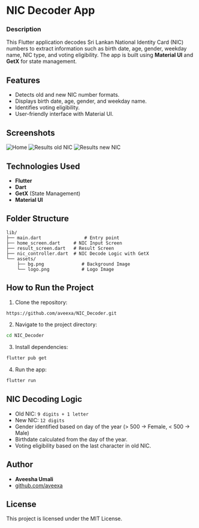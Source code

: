 # NIC Decoder App

### Description
This Flutter application decodes Sri Lankan National Identity Card (NIC) numbers to extract information such as birth date, age, gender, weekday name, NIC type, and voting eligibility. The app is built using **Material UI** and **GetX** for state management.

## Features
- Detects old and new NIC number formats.
- Displays birth date, age, gender, and weekday name.
- Identifies voting eligibility.
- User-friendly interface with Material UI.

## Screenshots
![Home](https://github.com/user-attachments/assets/59ac606a-6080-4c15-b746-6b53278991fe)
![Results old NIC](https://github.com/user-attachments/assets/6dc2e3bf-908a-4c12-9ba2-9a72bd2c58a3)
![Results new NIC](https://github.com/user-attachments/assets/8ae5ce15-b82f-4b89-ab1b-34d0e4936ac0)


## Technologies Used
- **Flutter**
- **Dart**
- **GetX** (State Management)
- **Material UI**

## Folder Structure
```plaintext
lib/
├── main.dart                # Entry point
├── home_screen.dart     # NIC Input Screen
├── result_screen.dart   # Result Screen
├── nic_controller.dart  # NIC Decode Logic with GetX
└── assets/
    ├── bg.png              # Background Image
    └── logo.png            # Logo Image
```

## How to Run the Project
1. Clone the repository:
```bash
https://github.com/aveexa/NIC_Decoder.git
```
2. Navigate to the project directory:
```bash
cd NIC_Decoder
```
3. Install dependencies:
```bash
flutter pub get
```
4. Run the app:
```bash
flutter run
```

## NIC Decoding Logic
- Old NIC: `9 digits + 1 letter`
- New NIC: `12 digits`
- Gender identified based on day of the year (> 500 → Female, < 500 → Male)
- Birthdate calculated from the day of the year.
- Voting eligibility based on the last character in old NIC.

## Author
- **Aveesha Umali**
- [github.com/aveexa](https://github.com/aveexa)

## License
This project is licensed under the MIT License.

